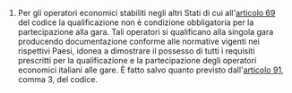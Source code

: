 1. Per gli operatori economici stabiliti negli altri Stati di cui all'[articolo 69](/index.html?article=articolo-69&version=1) del codice la qualificazione non è condizione obbligatoria per la partecipazione alla gara. Tali operatori si qualificano alla singola gara producendo documentazione conforme alle normative vigenti nei rispettivi Paesi, idonea a dimostrare il possesso di tutti i requisiti prescritti per la qualificazione e la partecipazione degli operatori economici italiani alle gare. È fatto salvo quanto previsto dall'[articolo 91](/index.html?article=articolo-91&version=1), comma 3, del codice.